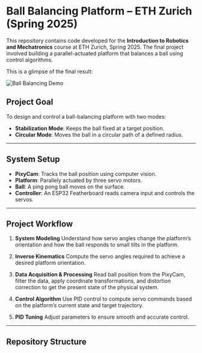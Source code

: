 # Ball Balancing Platform – ETH Zurich (Spring 2025)

This repository contains code developed for the **Introduction to Robotics and Mechatronics** course at ETH Zurich, Spring 2025. The final project involved building a parallel-actuated platform that balances a ball using control algorithms.

This is a glimpse of the final result:

![Ball Balancing Demo](circular_demo.gif)

## Project Goal

To design and control a ball-balancing platform with two modes:
- **Stabilization Mode**: Keeps the ball fixed at a target position.
- **Circular Mode**: Moves the ball in a circular path of a defined radius.

---

## System Setup

- **PixyCam**: Tracks the ball position using computer vision.
- **Platform**: Parallely actuated by three servo motors.
- **Ball**: A ping pong ball moves on the surface.
- **Controller**: An ESP32 Featherboard reads camera input and controls the servos.

---

## Project Workflow

1. **System Modeling**
   Understand how servo angles change the platform’s orientation and how the ball responds to small tilts in the platform.

2. **Inverse Kinematics**
   Compute the servo angles required to achieve a desired platform orientation.

3. **Data Acquisition & Processing**
   Read ball position from the PixyCam, filter the data, apply coordinate transformations, and distortion correction to get the present state of the physical system.

4. **Control Algorithm**
   Use PID control to compute servo commands based on the platform’s current state and target trajectory.

5. **PID Tuning**
   Adjust parameters to ensure smooth and accurate control.

---

## Repository Structure

